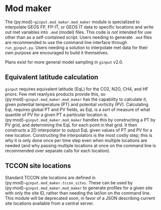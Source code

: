 # Mod maker

The {py:mod}`~ginput.mod_maker.mod_maker` module is specialized to interpolate GEOS FP, FP-IT, or GEOS IT data to specific locations and write out met variables into `.mod` (model) files.
This code is *not* intended for use other than as a self-contained script.
Users needing to generate `.mod` files are recommended to use the command line interface through `run_ginput.py`.
Users needing a solution to interpolate met data for their own purpose are encouraged to build it themselves.

Plans exist for more general model sampling in `ginput` v2.0. 

## Equivalent latitude calculation

`ginput` requires equivalent latitude (EqL) for the CO2, N2O, CH4, and HF priors.
Few met reanlysis products provide this, so {py:mod}`~ginput.mod_maker.mod_maker` has the capability to calculate it, given potential temperature (PT) and potential vorticity (PV).
Calculating EqL requires global PT and PV fields, as EqL is a sort of measure of what quantile of PV for a given PT a particular location is.
{py:mod}`~ginput.mod_maker.mod_maker` handles this by constructing a PT by PV grid, and determining the EqL for each point in that grid.
It then constructs a 2D interpolator to output EqL given values of PT and PV for a new location.
Constructing the interpolators is the most costly step; this is why it is only done once per time step even when multiple locations are needed (and why passing multiple locations at once on the
command line is recommended over separate calls for each location).

## TCCON site locations

Standard TCCON site locations are defined in {py:mod}`~ginput.mod_maker.tccon_sites`.
These can be used by {py:mod}`~ginput.mod_maker.mod_maker` to generate profiles for a given site with only the site ID, rather than needing the lat/lon on the command line.
This module will be deprecated soon, in favor of a JSON describing current site locations available from a central server.